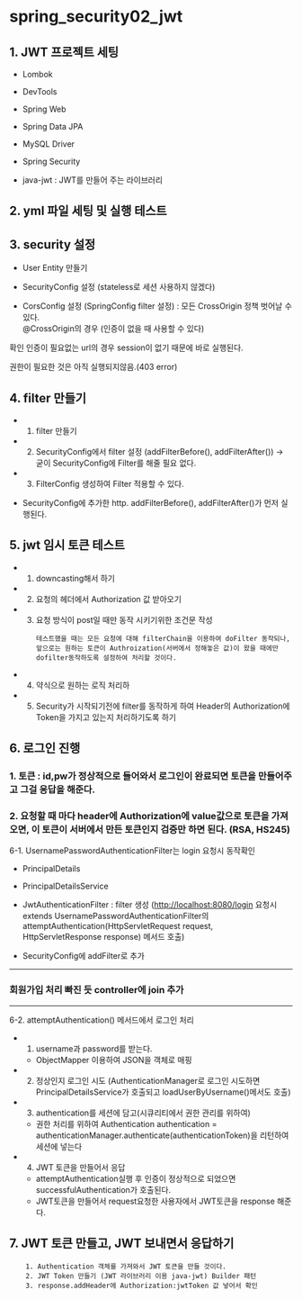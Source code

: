 # spring_security02_jwt

## 1. JWT 프로젝트 세팅
- Lombok

- DevTools

- Spring Web

- Spring Data JPA

- MySQL Driver

- Spring Security

- java-jwt : JWT를 만들어 주는 라이브러리

## 2. yml 파일 세팅 및 실행 테스트

## 3. security 설정
- User Entity 만들기

- SecurityConfig 설정 (stateless로 세션 사용하지 않겠다)

- CorsConfig 설정 (SpringConfig filter 설정) : 모든 CrossOrigin 정책 벗어날 수 있다.  
  @CrossOrigin의 경우 (인증이 없을 때 사용할 수 있다)

확인 인증이 필요없는 url의 경우 session이 없기 때문에 바로 실행된다.

권한이 필요한 것은 아직 실행되지않음.(403 error)

## 4. filter 만들기
- 1. filter 만들기

- 2. SecurityConfig에서 filter 설정 (addFilterBefore(), addFilterAfter()) → 굳이 SecurityConfig에 Filter를 해줄 필요 없다.

- 3. FilterConfig 생성하여 Filter 적용할 수 있다.

- SecurityConfig에 추가한 http. addFilterBefore(), addFilterAfter()가 먼저 실행된다.

## 5. jwt 임시 토큰 테스트
- 1. downcasting해서 하기
- 2. 요청의 헤더에서 Authorization 값 받아오기
- 3. 요청 방식이 post일 때만 동작 시키기위한 조건문 작성 
     ```
     테스트했을 때는 모든 요청에 대해 filterChain을 이용하여 doFilter 동작되나, 
     앞으로는 원하는 토큰이 Authroization(서버에서 정해놓은 값)이 왔을 때에만 dofilter동작하도록 설정하여 처리할 것이다.
     ```
- 4. 약식으로 원하는 로직 처리하
- 5. Security가 시작되기전에 filter를 동작하게 하여 Header의 Authorization에 Token을 가지고 있는지 처리하기도록 하기
    
## 6. 로그인 진행
### 1.  토큰 : id,pw가 정상적으로 들어와서 로그인이 완료되면 토큰을 만들어주고 그걸 응답을 해준다.
### 2. 요청할 때 마다 header에 Authorization에 value값으로 토큰을 가져오면, 이 토큰이 서버에서 만든 토큰인지 검증만 하면 된다. (RSA, HS245)
6-1. UsernamePasswordAuthenticationFilter는 login 요청시 동작확인

- PrincipalDetails

- PrincipalDetailsService

- JwtAuthenticationFilter : filter 생성
  ([http://localhost:8080/login](http://localhost:8080/login) 요청시 extends UsernamePasswordAuthenticationFilter의 attemptAuthentication(HttpServletRequest request, HttpServletResponse response) 메서드 호출)

- SecurityConfig에 addFilter로 추가
---
### 회원가입 처리 빠진 듯 controller에 join 추가
---
6-2. attemptAuthentication() 메서드에서 로그인 처리
- 1. username과 password를 받는다.
    - ObjectMapper 이용하여 JSON을 객체로 매핑
- 2. 정상인지 로그인 시도 (AuthenticationManager로 로그인 시도하면 PrincipalDetailsService가 호출되고 loadUserByUsername()메서도 호출)

- 3. authentication를 세션에 담고(시큐리티에서 권한 관리를 위하여)
    - 권한 처리를 위하여 Authentication authentication = authenticationManager.authenticate(authenticationToken)을 리턴하여 세션에 넣는다
- 4. JWT 토큰을 만들어서 응답
    - attemptAuthentication실행 후 인증이 정상적으로 되었으면 successfulAuthentication가 호출된다.
    - JWT토큰을 만들어서 request요청한 사용자에서 JWT토큰을 response 해준다.
    
## 7. JWT 토큰 만들고, JWT 보내면서 응답하기
        1. Authentication 객체를 가져와서 JWT 토큰을 만들 것이다.
        2. JWT Token 만들기 (JWT 라이브러리 이용 java-jwt) Builder 패턴
        3. response.addHeader에 Authorization:jwtToken 값 넣어서 확인